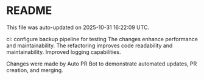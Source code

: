 # README

This file was auto-updated on 2025-10-31 16:22:09 UTC.

ci: configure backup pipeline for testing The changes enhance performance and maintainability. The refactoring improves code readability and maintainability. Improved logging capabilities.

Changes were made by Auto PR Bot to demonstrate automated updates, PR creation, and merging.
